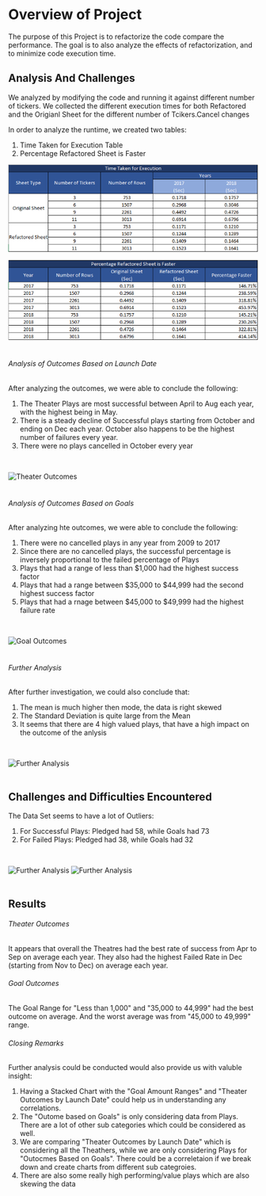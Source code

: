 # Overview of Project #
The purpose of this Project is to refactorize the code compare the performance. The goal is to also analyze the effects of refactorization, and to minimize code execution time. 


## Analysis And Challenges ##
We analyzed by modifying the code and running it against different number of tickers. We collected the different execution times for both Refactored and the Origianl Sheet for the different number of Tcikers.Cancel changes

In order to analyze the runtime, we created two tables:
1. Time Taken for Execution Table
2. Percentage Refactored Sheet is Faster

![Table1](/Resources/Table-ExecutionTimeTaken.png)

![Table2](/Resources/Table-PercentageRefactoredFaster.png)
<br><br>

###### Analysis of Outcomes Based on Launch Date ######
After analyzing the outcomes, we were able to  conclude the following:
1. The Theater Plays are most successful between April to Aug each year, with the highest being in May.
2. There is a steady decline of Successful plays starting from October and ending on Dec each year. October also happens to be the highest number of failures every year.
3. There were no plays cancelled in October every year
<br>

![Theater Outcomes](/resources/Theater_Outcomes_vs_Launch.png)
<br><br>

###### Analysis of Outcomes Based on Goals ######
After analyzing hte outcomes, we were able to conclude the following: 
1. There were no cancelled plays in any year from 2009 to 2017
2. Since there are no cancelled plays, the successful percentage is inversely proportional to the failed percentage of Plays
3. Plays that had a range of less than $1,000 had the highest success factor
4. Plays that had a range between $35,000 to $44,999 had the second highest success factor
5. Plays that had a rnage between $45,000 to $49,999 had the highest failure rate
<br>

![Goal Outcomes](/resources/Outcomes_vs_Goals.png)
<br><br>

###### Further Analysis ######
After further investigation, we could also conclude that:
1. The mean is much higher then mode, the data is right skewed
2. The Standard Deviation is quite large from the Mean
3. It seems that there are 4 high valued plays, that have a high impact on the outcome of the anlysis
<br>

![Further Analysis](/resources/Central%20Tendency.png)
<br><br>

## Challenges and Difficulties Encountered ##
The Data Set seems to have a lot of Outliers:
1. For Successful Plays: Pledged had 58, while Goals had 73
2. For Failed Plays: Pledged had 38, while Goals had 32
<br>

![Further Analysis](/resources/Succesful%20Plays.png)
![Further Analysis](/resources/Failed%20Plays.png)
<br><br>

## Results ##
###### Theater Outcomes ######
It appears that overall the Theatres had the best rate of success from Apr to Sep on average each year. They also had the highest Failed Rate in Dec (starting from Nov to Dec) on average each year. 

###### Goal Outcomes ######
The Goal Range for "Less than 1,000" and "35,000 to 44,999" had the best outcome on average. And the worst average was from "45,000 to 49,999" range.

###### Closing Remarks ######
Further analysis could be conducted would also provide us with valuble insight:
1. Having a Stacked Chart with the "Goal Amount Ranges" and "Theater Outcomes by Launch Date" could help us in understanding any correlations. 
2. The "Outome based on Goals" is only considering data from Plays. There are a lot of other sub categories which could be considered as well. 
3. We are comparing "Theater Outcomes by Launch Date" which is considering all the Theathers, while we are only considering Plays for "Outocmes Based on Goals". There could be a correletaion if we break down and create charts from different sub categroies.
4. There are also some really high performing/value plays which are also skewing the data


